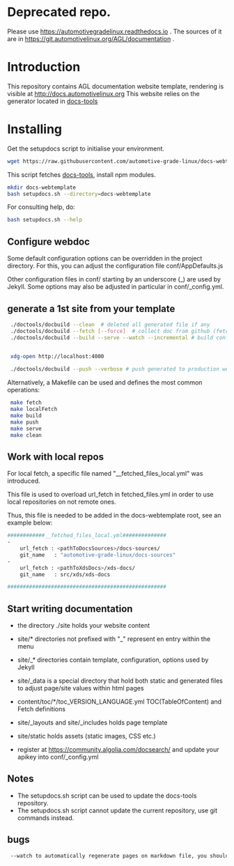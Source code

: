 # Deprecated repo. 

Please use  https://automotivegradelinux.readthedocs.io . The sources of it are in https://git.automotivelinux.org/AGL/documentation .












# Introduction

This repository contains AGL documentation website template, rendering is visible at http://docs.automotivelinux.org
This website relies on the generator located in [docs-tools](https://github.com/automotive-grade-linux/docs-tools)


# Installing

Get the setupdocs script to initialise your environment.

```bash
wget https://raw.githubusercontent.com/automotive-grade-linux/docs-webtemplate/master/setupdocs.sh
```

This script fetches [docs-tools](https://github.com/automotive-grade-linux/docs-tools), install npm modules.

```bash
mkdir docs-webtemplate
bash setupdocs.sh --directory=docs-webtemplate
```

For consulting help, do:

```bash
bash setupdocs.sh --help
```

## Configure webdoc

Some default configuration options can be overridden in the project directory. For this, you can adjust the configuration file conf/AppDefaults.js

Other configuration files in conf/ starting by an underscore (_) are used by Jekyll. Some options may also be adjusted in particular in conf/_config.yml.

## generate a 1st site from your template

```bash
 ./doctools/docbuild --clean  # deleted all generated file if any
 ./doctools/docbuild --fetch [--force]  # collect doc from github (fetch list in content/toc/*/fetch_files.yml)
 ./doctools/docbuild --build --serve --watch --incremental # build config/tocs, generate html and start a local webserver
 

 xdg-open http://localhost:4000

 ./doctools/docbuild --push --verbose # push generated to production webserver (check conf/AppDefault 1st)
```

Alternatively, a Makefile can be used and defines the most common operations:

```bash
 make fetch
 make localFetch
 make build
 make push
 make serve
 make clean
```

## Work with local repos

For local fetch, a specific file named  "__fetched_files_local.yml" was introduced.

This file is used to overload url_fetch in fetched_files.yml in order to use local repositories on not remote ones.

Thus, this file is needed to be added in the docs-webtemplate root, see an example below:

```bash
############__fetched_files_local.yml##############
-
    url_fetch : <pathToDocsSources>/docs-sources/
    git_name   : "automotive-grade-linux/docs-sources"
-
    url_fetch : <pathToXdsDocs>/xds-docs/
    git_name   : src/xds/xds-docs

###################################################
```

## Start writing documentation

- the directory ./site holds your website content
- site/* directories not prefixed with "_" represent en entry within the menu
- site/_* directories contain template, configuration, options used by Jekyll
- site/_data is a special directory that hold both static and generated files to adjust page/site values within html pages
- content/toc/*/toc_VERSION_LANGUAGE.yml TOC(TableOfContent) and Fetch definitions
- site/_layouts and site/_includes holds page template
- site/static holds assets (static images, CSS etc.)

- register at https://community.algolia.com/docsearch/ and update your apikey into conf/_config.yml

## Notes

- The setupdocs.sh script can be used to update the docs-tools repository.
- The setupdocs.sh script cannot update the current repository, use git commands instead.

## bugs

```bash
 --watch to automatically regenerate pages on markdown file, you should force "./build --configs" when changing TOC or versions.
```
